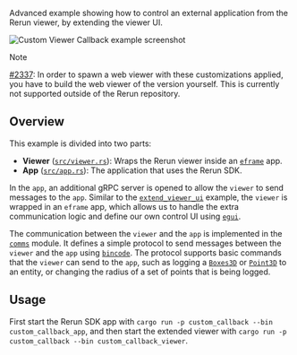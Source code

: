 <!--[metadata]
title = "Custom Viewer callback"
thumbnail = "https://static.rerun.io/custom_callback/1434da408fd59ea1349169784b47d8ffc285022e/480w.png"
thumbnail_dimensions = [480, 291]
-->

Advanced example showing how to control an external application from the Rerun viewer, by extending the viewer UI.

<picture>
  <img src="https://static.rerun.io/custom_callback/1434da408fd59ea1349169784b47d8ffc285022e/full.png" alt="Custom Viewer Callback example screenshot">
  <source media="(max-width: 480px)" srcset="https://static.rerun.io/custom_callback/1434da408fd59ea1349169784b47d8ffc285022e/480w.png">
  <source media="(max-width: 768px)" srcset="https://static.rerun.io/custom_callback/1434da408fd59ea1349169784b47d8ffc285022e/768w.png">
  <source media="(max-width: 1024px)" srcset="https://static.rerun.io/custom_callback/1434da408fd59ea1349169784b47d8ffc285022e/1024w.png">
  <source media="(max-width: 1200px)" srcset="https://static.rerun.io/custom_callback/1434da408fd59ea1349169784b47d8ffc285022e/1200w.png">
</picture>

> [!NOTE]
> [#2337](https://github.com/rerun-io/rerun/issues/2337): In order to spawn a web viewer with these customizations applied, you have to build the web viewer of the version yourself. This is currently not supported outside of the Rerun repository.

## Overview

This example is divided into two parts:

- **Viewer** ([`src/viewer.rs`](src/viewer.rs)): Wraps the Rerun viewer inside an [`eframe`](https://github.com/emilk/egui/tree/master/crates/eframe) app.
- **App** ([`src/app.rs`](src/app.rs)): The application that uses the Rerun SDK.

In the `app`, an additional gRPC server is opened to allow the `viewer` to send messages to the `app`.
Similar to the [`extend_viewer_ui`](../extend_viewer_ui/) example, the `viewer` is wrapped in an `eframe` app, which allows us to handle the extra communication logic and define our own control UI using [`egui`](https://github.com/emilk/egui).

The communication between the `viewer` and the `app` is implemented in the [`comms`](src/comms/) module. It defines a simple protocol to send messages between the `viewer` and the `app` using [`bincode`](https://github.com/bincode-org/bincode).
The protocol supports basic commands that the `viewer` can send to the `app`, such as logging a [`Boxes3D`](https://www.rerun.io/docs/reference/types/archetypes/boxes3d) or [`Point3D`](https://www.rerun.io/docs/reference/types/archetypes/points3d) to an entity, or changing the radius of a set of points that is being logged.

## Usage

First start the Rerun SDK app with `cargo run -p custom_callback --bin custom_callback_app`,
and then start the extended viewer with `cargo run -p custom_callback --bin custom_callback_viewer`.
